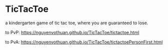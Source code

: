 # TicTacToe
a kindergarten game of tic tac toe, where you are guaranteed to lose.

to PvP: https://nguyenvothuan.github.io/TicTacToe/tictactoe.html

to PvA: https://nguyenvothuan.github.io/TicTacToe/tictactoePersonFirst.html
